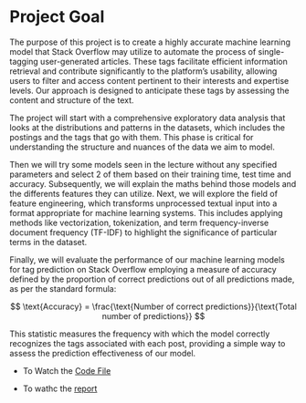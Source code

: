 # Project Goal

<p>The purpose of this project is to create a highly accurate machine learning model that Stack Overflow may utilize to automate the process of single-tagging user-generated articles. These tags facilitate efficient information retrieval and contribute significantly to the platform’s usability, allowing users to filter and access content pertinent to their interests and expertise levels. Our approach is designed to anticipate these tags by assessing the content and structure of the text.</p>

<p>The project will start with a comprehensive exploratory data analysis that looks at the distributions and patterns in the datasets, which includes the postings and the tags that go with them. This phase is critical for understanding the structure and nuances of the data we aim to model.</p>

<p>Then we will try some models seen in the lecture without any specified parameters and select 2 of them based on their training time, test time and accuracy. Subsequently, we will explain the maths behind those models and the differents features they can utilize. Next, we will explore the field of feature engineering, which transforms unprocessed textual input into a format appropriate for machine learning systems. This includes applying methods like vectorization, tokenization, and term frequency-inverse document frequency (TF-IDF) to highlight the significance of particular terms in the dataset.</p>

<p>Finally, we will evaluate the performance of our machine learning models for tag prediction on Stack Overflow employing a measure of accuracy defined by the proportion of correct predictions out of all predictions made, as per the standard formula: </p>

$$
\text{Accuracy} = \frac{\text{Number of correct predictions}}{\text{Total number of predictions}}
$$

<p>This statistic measures the frequency with which the model correctly recognizes the tags
associated with each post, providing a simple way to assess the prediction effectiveness of our
model.</p>

- To Watch the [Code File](https://github.com/HuberPablo/Stackoverflow-Classification-/blob/main/WAH-Wieland_Alija_Huber.pdf)
  
- To wathc the [report](https://github.com/HuberPablo/Stackoverflow-Classification-/blob/main/WAH-Wieland_Alija_Huber.pdf)

